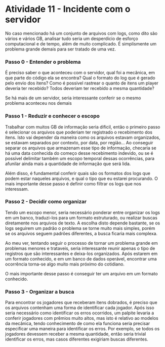 # Atividade 11 - Incidente com o servidor

No caso mencionado há um conjunto de arquivos com logs, como dito são vários e vários GB, analisar tudo seria um desperdicio de esforço computacional e de tempo, além de muito complicado. É simplismente um problema grande demais para ser tratado de uma vez. 

### Passo 0 - Entender o problema

É preciso saber o que aconteceu com o servidor, qual foi a mecânica, em que parte do código ela se encontra? Qual o formato do log que é gerado pelo envio dos itens? Como é possivel rastrear o quanto de itens um player deveria ter recebido? Todos deveriam ter recebido a mesma quantidade?

Se há mais de um servidor, seria interessante conferir se o mesmo problema aconteceu nos demais


### Passo 1 - Reduzir e conhecer o escopo

Trabalhar com muitos GB de informação seria dificil, então o primeiro passo é selecionar os arquivos que poderiam ter registrado o recebimento dos itens. Isto vai depender da maneira como os arquivos estavam organizados, se estavam separados por contexto, por data, por região... 
Ao conseguir separar os arquivos que armazenam esse tipo de informação, checaria se há uma data conhecida do começo desse recebimento indevido, ou se é possível delimitar também um escopo temporal dessas ocorrências, para afunilar ainda mais a quantidade de informação que será lida.

Além disso, é fundamental conferir quais são os formatos dos logs que podem estar naqueles arquivos, e qual o tipo que eu estarei procurando.
O mais importante desse passo é definir como filtrar os logs que nos interessam.


### Passo 2 - Decidir como organizar

Tendo um escopo menor, seria necessário ponderar entre organizar os logs em um banco, traduzi-los para um formato estruturado, ou realizar buscas diretamente nos arquivos de texto. A escolha disto depende bastante, se os logs seguirem um padrão o problema se torne muito mais simples, porém se os arquivos seguem padrões diferentes, a busca ficaria mais complexa. 

Ao meu ver, tentando seguir o processo de tornar um problema grande em problemas menores e trataveis, seria interessante reunir apenas o tipo de registros que são interessantes e deixa-los organizados. Após estarem em um formato conhecido, e em um banco de dados operável, encontrar uma ocorrência torna-se algo muito mais próximo do cotidiano. 

O mais importante desse passo é conseguir ter um arquivo em um formato conhecido.

### Passo 3 - Organizar a busca

Para encontrar os jogadores que receberam itens dobrados, é preciso que os arquivos contenham uma forma de identificar cada jogador. 
Após isso seria necessário como identificar os erros ocorridos, um palpite levaria a conferir jogadores com prêmios muito altos, mas isto é relativo ao modelos da mecânica, tendo conhecimento de como ela funciona seria precisar especificar uma maneira para identificar os erros. Por exemplo, se todos os jogadores devessem receber a mesma quantidade, então seria trivial identificar os erros, mas casos diferentes exigiriam buscas diferentes.

